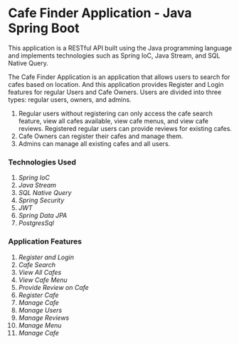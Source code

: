 # Cafe Finder Application - Java Spring Boot

This application is a RESTful API built using the Java programming language and implements technologies such as Spring IoC, Java Stream, and SQL Native Query.

The Cafe Finder Application is an application that allows users to search for cafes based on location. And this application provides Register and Login features for regular Users and Cafe Owners. Users are divided into three types: regular users, owners, and admins.
1. Regular users without registering can only access the cafe search feature, view all cafes available, view cafe menus, and view cafe reviews. Registered regular users can provide reviews for existing cafes.
2. Cafe Owners can register their cafes and manage them.
3. Admins can manage all existing cafes and all users.

### Technologies Used
1. *Spring IoC*
2. *Java Stream*
3. *SQL Native Query*
4. *Spring Security*
5. *JWT*
6. *Spring Data JPA*
7. *PostgresSql*

### Application Features
1. *Register and Login*
2. *Cafe Search*
3. *View All Cafes*
4. *View Cafe Menu*
5. *Provide Review on Cafe*
6. *Register Cafe*
7. *Manage Cafe*
8. *Manage Users*
9. *Manage Reviews*
10. *Manage Menu*
11. *Manage Cafe*
